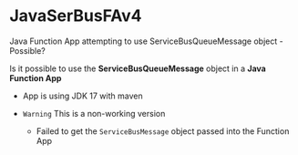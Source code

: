 # JavaSerBusFAv4
Java Function App attempting to use ServiceBusQueueMessage object - Possible?

Is it possible to use the **ServiceBusQueueMessage** object in a **Java Function App**
- App is using JDK 17 with maven

- `Warning` This is a non-working version
    - Failed to get the `ServiceBusMessage` object passed into the Function App
